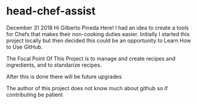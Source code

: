 # head-chef-assist
December 31 2018
Hi Gilberto Pineda Here!
I had an idea to create a tools for Chefs that makes their non-cooking duties easier.
Initially I started this project locally but then decided this could be an opportunity
to Learn How to Use GitHub.

The Focal Point Of This Project is to manage and create recipes and ingredients,
and to standarize recipes.

After this is done there will be future upgrades

The author of this project does not know much about github so if contributing be patient




